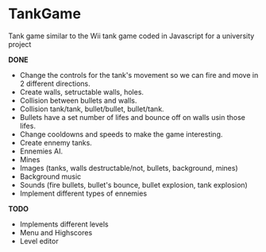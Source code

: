 # TankGame
Tank game similar to the Wii tank game coded in Javascript for a university project

**DONE**

- Change the controls for the tank's movement so we can fire and move in 2 different directions.
- Create walls, setructable walls, holes.
- Collision between bullets and walls.
- Collision tank/tank, bullet/bullet, bullet/tank.
- Bullets have a set number of lifes and bounce off on walls usin those lifes.
- Change cooldowns and speeds to make the game interesting.
- Create ennemy tanks.
- Ennemies AI.
- Mines
- Images (tanks, walls destructable/not, bullets, background, mines)
- Background music
- Sounds (fire bullets, bullet's bounce, bullet explosion, tank explosion)
- Implement different types of ennemies

**TODO**

- Implements different levels
- Menu and Highscores
- Level editor
